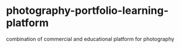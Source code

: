 # photography-portfolio-learning-platform
combination of commercial and educational platform for photography
